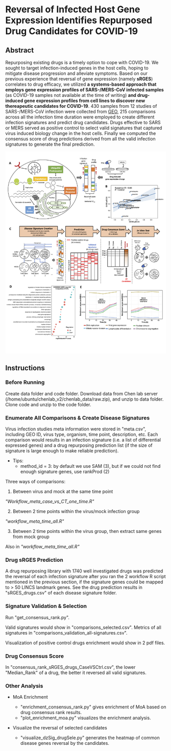 # Reversal of Infected Host Gene Expression Identifies Repurposed Drug Candidates for COVID-19

## Abstract
Repurposing existing drugs is a timely option to cope with COVID-19. We sought to target infection-induced genes in the host cells, hoping to mitigate disease progression and alleviate symptoms. Based on our previous experience that reversal of gene expression (namely **sRGES**) correlates to drug efficacy, we utilized **a systems-based approach that employs gene expression profiles of SARS-/MERS-CoV infected samples** (as COVID-19 samples not available at the time of writing) **and drug-induced gene expression profiles from cell lines to discover new thereapeutic candidates for COVID-19**. 430 samples from 12 studies of SARS-/MERS-CoV infection were collected from [GEO](https://www.ncbi.nlm.nih.gov/geo/), 215 comparisons across all the infection time duration were employed to create different infection signatures and predict drug candidates. Drugs effective to SARS or MERS served as positive control to select valid signatures that captured virus induced biology change in the host cells. Finally we computed the consensus score of drug predictions derived from all the valid infection signatures to generate the final prediction.

![](Figure_1.png)

## Instructions

### Before Running
Create data folder and code folder. Download data from Chen lab server (/home/ubuntu/chenlab_v2/chenlab_data/raw.zip), and unzip to data folder. Clone code and unzip to the code folder.

### Enumerate All Comparisons & Create Disease Signatures
Virus infection studies meta information were stored in "meta.csv", including GEO ID, virus type, organism, time point, description, etc. Each comparison would results in an infection signature (i.e. a list of differential expressed genes) and a drug repurposing prediction list (if the size of signature is large enough to make reliable prediction).

* Tips:
  + method_id = 3: by default we use SAM (3), but if we could not find enough signature genes, use rankProd (2)

Three ways of comparisons:
1. Between virus and mock at the same time point

  *"Workflow_meta_case_vs_CT_one_time.R"*

2. Between 2 time points within the virus/mock infection group

  *"workflow_meta_time_all.R"*

3. Between 2 time points within the virus group, then extract same genes from mock group

  Also in *"workflow_meta_time_all.R"*

### Drug sRGES Prediction
A drug repurposing library with 1740 well investigated drugs was predicted the reversal of each infection signature after you ran the 2 workflow R script mentioned in the previous section, if the signature genes could be mapped to > 50 LINCS landmark genes. See the drug prediction results in "sRGES_drugs.csv" of each disease signature folder.

### Signature Validation & Selection
Run "get_consensus_rank.py".

Valid signatures would show in "comparisons_selected.csv". Metrics of all signatures in "comparisons_validation_all-signatures.csv".

Visualization of positive control drugs enrichment would show in 2 pdf files.

### Drug Consensus Score
In "consensus_rank_sRGES_drugs_CaseVSCtrl.csv", the lower "Median_Rank" of a drug, the better it reversed all valid signatures.

### Other Analysis
* MoA Enrichment
  + "enrichment_consensus_rank.py" gives enrichment of MoA based on drug consensus rank results.
  + "plot_enrichment_moa.py" visualizes the enrichment analysis.
  
* Visualize the reversal of selected candidates
  + "visualize_dzSig_drugSele.py" generates the heatmap of common disease genes reversal by the candidates.


